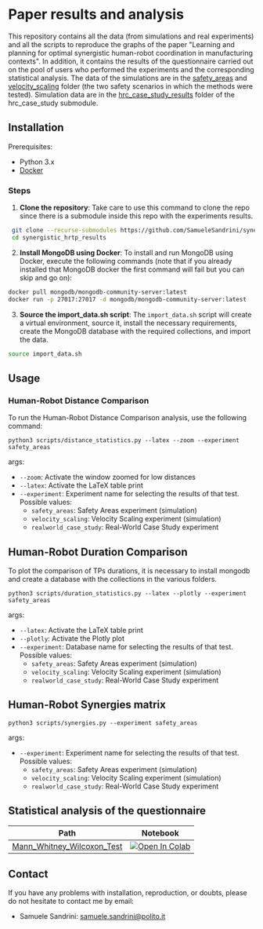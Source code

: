 # Paper results and analysis

This repository contains all the data (from simulations and real experiments) and all the scripts to reproduce the graphs of the paper "Learning and planning for optimal synergistic human-robot coordination in manufacturing contexts". In addition, it contains the results of the questionnaire carried out on the pool of users who performed the experiments and the corresponding statistical analysis. The data of the simulations are in the [safety_areas](https://github.com/JRL-CARI-CNR-UNIBS/synergistic_hrtp_results/tree/main/safety_areas) and [velocity_scaling](https://github.com/JRL-CARI-CNR-UNIBS/synergistic_hrtp_results/tree/main/velocity_scaling) folder (the two safety scenarios in which the methods were tested). Simulation data are in the [hrc_case_study_results](https://github.com/JRL-CARI-CNR-UNIBS/hrc_case_study/tree/ae6d9065e5835210ef4257ea7cc402bd322ca50a/hrc_case_study_results) folder of the hrc_case_study submodule.

## Installation

Prerequisites:

- Python 3.x
- [Docker](https://docs.docker.com/engine/install/)

### Steps

1. **Clone the repository**: Take care to use this command to clone the repo since there is a submodule inside this repo with the experiments results.

  ```bash
   git clone --recurse-submodules https://github.com/SamueleSandrini/synergistic_hrtp_results
   cd synergistic_hrtp_results
  ```
2. **Install MongoDB using Docker**: To install and run MongoDB using Docker, execute the following commands (note that if you already installed that MongoDB docker the first command will fail but you can skip and go on):

  ```bash
  docker pull mongodb/mongodb-community-server:latest
  docker run -p 27017:27017 -d mongodb/mongodb-community-server:latest
  ```
3. **Source the import_data.sh script**: The `import_data.sh` script will create a virtual environment, source it, install the necessary requirements, create the MongoDB database with the required collections, and import the data.

  ```bash
  source import_data.sh
  ```

## Usage

### Human-Robot Distance Comparison
To run the Human-Robot Distance Comparison analysis, use the following command:

```
python3 scripts/distance_statistics.py --latex --zoom --experiment safety_areas
```
args:
* `--zoom`: Activate the window zoomed for low distances
* `--latex`: Activate the LaTeX table print
* `--experiment`: Experiment name for selecting the results of that test. Possible values:
  * `safety_areas`: Safety Areas experiment (simulation)
  * `velocity_scaling`: Velocity Scaling experiment (simulation)
  * `realworld_case_study`: Real-World Case Study experiment

## Human-Robot Duration Comparison
To plot the comparison of TPs durations, it is necessary to install mongodb and create a database with the collections in the various folders.

```
python3 scripts/duration_statistics.py --latex --plotly --experiment safety_areas
```
args:
* `--latex`: Activate the LaTeX table print
* `--plotly`: Activate the Plotly plot
* `--experiment`: Database name for selecting the results of that test. Possible values:
  * `safety_areas`: Safety Areas experiment (simulation)
  * `velocity_scaling`: Velocity Scaling experiment (simulation)
  * `realworld_case_study`: Real-World Case Study experiment

## Human-Robot Synergies matrix

```
python3 scripts/synergies.py --experiment safety_areas
```
args:
* `--experiment`: Experiment name for selecting the results of that test. Possible values:
  * `safety_areas`: Safety Areas experiment (simulation)
  * `velocity_scaling`: Velocity Scaling experiment (simulation)
  * `realworld_case_study`: Real-World Case Study experiment

## Statistical analysis of the questionnaire
| Path  | Notebook |
| ----- | -------- |
| <a href="https://github.com/JRL-CARI-CNR-UNIBS/hrc_case_study/blob/e_waste_case_study/hrc_case_study_results/Questionnaire/Mann_Whitney_Wilcoxon_Test_Online.ipynb">Mann_Whitney_Wilcoxon_Test</a> | <a href="https://colab.research.google.com/github/JRL-CARI-CNR-UNIBS/hrc_case_study/blob/e_waste_case_study/hrc_case_study_results/Questionnaire/Mann_Whitney_Wilcoxon_Test_Online.ipynb"><img src="https://colab.research.google.com/assets/colab-badge.svg" alt="Open In Colab"></a>                  |

## Contact
If you have any problems with installation, reproduction, or doubts, please do not hesitate to contact me by email:

* Samuele Sandrini: [samuele.sandrini@polito.it](mailto:samuele.sandrini@polito.it)
